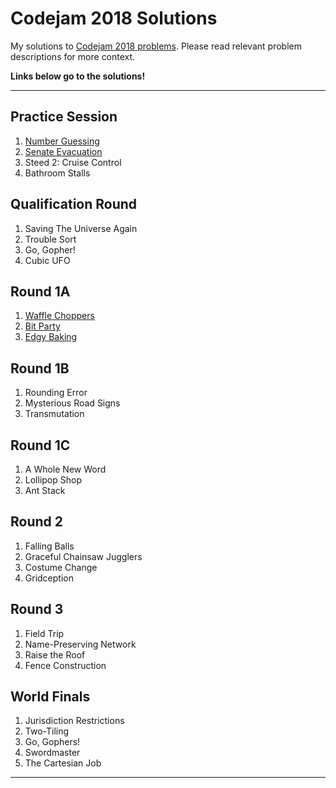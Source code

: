 # Codejam 2018 Solutions

My solutions to [Codejam 2018 problems](https://codejam.withgoogle.com/2018/challenges). Please read relevant problem descriptions for more context.

**Links below go to the solutions!**

---

## Practice Session

1. [Number Guessing](https://github.com/theXYZT/codejam-2018/blob/master/Practice%20Session/number-guessing.py)  
2. [Senate Evacuation](https://github.com/theXYZT/codejam-2018/blob/master/Practice%20Session/senate-evacuation.py)  
3. Steed 2: Cruise Control  
4. Bathroom Stalls  

## Qualification Round

1. Saving The Universe Again  
2. Trouble Sort  
3. Go, Gopher!  
4. Cubic UFO

## Round 1A

1. [Waffle Choppers](https://github.com/theXYZT/codejam-2018/blob/master/Round%201A/waffle-choppers.py)
2. [Bit Party](https://github.com/theXYZT/codejam-2018/blob/master/Round%201A/bit-party.py)  
3. [Edgy Baking](https://github.com/theXYZT/codejam-2018/blob/master/Round%201A/edgy-baking.py)

## Round 1B

1. Rounding Error  
2. Mysterious Road Signs  
3. Transmutation

## Round 1C

1. A Whole New Word  
2. Lollipop Shop  
3. Ant Stack

## Round 2

1. Falling Balls  
2. Graceful Chainsaw Jugglers  
3. Costume Change  
4. Gridception

## Round 3

1. Field Trip  
2. Name-Preserving Network  
3. Raise the Roof  
4. Fence Construction

## World Finals

1. Jurisdiction Restrictions  
2. Two-Tiling  
3. Go, Gophers!  
4. Swordmaster  
5. The Cartesian Job

---
